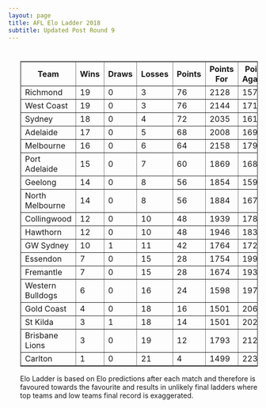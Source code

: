 ```yaml
---
layout: page
title: AFL Elo Ladder 2018
subtitle: Updated Post Round 9
---
```

<ul class="ladder">
<div class="blurb">
  <h1></h1>
  <p>
      <table border="1" class="dataframe">   <thead>     <tr style="text-align: center;">       <th>Team</th>       <th>Wins</th>       <th>Draws</th>       <th>Losses</th>       <th>Points</th>       <th>Points For</th>       <th>Points Against</th>       <th>Percentage</th>     </tr>   </thead>   <tbody>     <tr>       <td>Richmond</td>       <td>19</td>       <td>0</td>       <td>3</td>       <td>76</td>       <td>2128</td>       <td>1570</td>       <td>135.541</td>     </tr>     <tr>       <td>West Coast</td>       <td>19</td>       <td>0</td>       <td>3</td>       <td>76</td>       <td>2144</td>       <td>1714</td>       <td>125.088</td>     </tr>     <tr>       <td>Sydney</td>       <td>18</td>       <td>0</td>       <td>4</td>       <td>72</td>       <td>2035</td>       <td>1619</td>       <td>125.695</td>     </tr>     <tr>       <td>Adelaide</td>       <td>17</td>       <td>0</td>       <td>5</td>       <td>68</td>       <td>2008</td>       <td>1698</td>       <td>118.257</td>     </tr>     <tr>       <td>Melbourne</td>       <td>16</td>       <td>0</td>       <td>6</td>       <td>64</td>       <td>2158</td>       <td>1792</td>       <td>120.424</td>     </tr>     <tr>       <td>Port Adelaide</td>       <td>15</td>       <td>0</td>       <td>7</td>       <td>60</td>       <td>1869</td>       <td>1681</td>       <td>111.184</td>     </tr>     <tr>       <td>Geelong</td>       <td>14</td>       <td>0</td>       <td>8</td>       <td>56</td>       <td>1854</td>       <td>1596</td>       <td>116.165</td>     </tr>     <tr>       <td>North Melbourne</td>       <td>14</td>       <td>0</td>       <td>8</td>       <td>56</td>       <td>1884</td>       <td>1679</td>       <td>112.21</td>     </tr>     <tr>       <td>Collingwood</td>       <td>12</td>       <td>0</td>       <td>10</td>       <td>48</td>       <td>1939</td>       <td>1788</td>       <td>108.445</td>     </tr>     <tr>       <td>Hawthorn</td>       <td>12</td>       <td>0</td>       <td>10</td>       <td>48</td>       <td>1946</td>       <td>1833</td>       <td>106.165</td>     </tr>     <tr>       <td>GW Sydney</td>       <td>10</td>       <td>1</td>       <td>11</td>       <td>42</td>       <td>1764</td>       <td>1726</td>       <td>102.202</td>     </tr>     <tr>       <td>Essendon</td>       <td>7</td>       <td>0</td>       <td>15</td>       <td>28</td>       <td>1754</td>       <td>1994</td>       <td>87.9639</td>     </tr>     <tr>       <td>Fremantle</td>       <td>7</td>       <td>0</td>       <td>15</td>       <td>28</td>       <td>1674</td>       <td>1936</td>       <td>86.4669</td>     </tr>     <tr>       <td>Western Bulldogs</td>       <td>6</td>       <td>0</td>       <td>16</td>       <td>24</td>       <td>1598</td>       <td>1971</td>       <td>81.0756</td>     </tr>     <tr>       <td>Gold Coast</td>       <td>4</td>       <td>0</td>       <td>18</td>       <td>16</td>       <td>1501</td>       <td>2064</td>       <td>72.7229</td>     </tr>     <tr>       <td>St Kilda</td>       <td>3</td>       <td>1</td>       <td>18</td>       <td>14</td>       <td>1501</td>       <td>2025</td>       <td>74.1235</td>     </tr>     <tr>       <td>Brisbane Lions</td>       <td>3</td>       <td>0</td>       <td>19</td>       <td>12</td>       <td>1793</td>       <td>2124</td>       <td>84.4162</td>     </tr>     <tr>       <td>Carlton</td>       <td>1</td>       <td>0</td>       <td>21</td>       <td>4</td>       <td>1499</td>       <td>2239</td>       <td>66.9495</td>     </tr>   </tbody> </table>
</p>
<p> Elo Ladder is based on Elo predictions after each match and therefore is favoured towards the favourite and results in unlikely final ladders where top teams and low teams final record is exaggerated.
</p>
</div><!-- /.blurb -->	
</ul>
